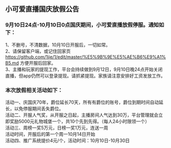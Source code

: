 ## 小可爱直播国庆放假公告


### 9月10日24点-10月10日0点国庆期间，小可爱直播放假停服。通知如下：

1、不删号，不清数据，10月10日开服后，一切如常。<br>
2、请保留客户端，或记住回家页  https://github.com/1jie/1/edit/master/%E5%9B%9E%E5%AE%B6%E9%A1%B5.md 方便开服后回家。<br>
3、主播和玩家的提现工作，平台会持续做到9月12日，9月10日晚24点开始关闭直播，但app仍然可以登录提现。请抓紧提现。家族请注意安排好工资发放工作。<br>

### 本次放假相关活动如下：

活动一、庆国庆70年，爵位延长70天，所有有爵位的账号，爵位到期时间自动延长，以免停服期间丢失爵位。<br>
活动二、开服人气奖，从开服之日起，主播房间人气达到30万，平台管理就会立即奖励5000元礼物城堡一个，共10个先到先得。（每人24小时限领一个）<br>
活动三、周榜一奖5万元，日榜一奖1万元，连送一周<br>
活动时间，开服后的第一个周一10月14日开始<br>
活动四、推广系统提价4元/个，活动时间：10月10日-10月30日<br>
